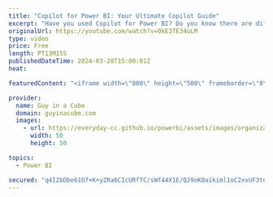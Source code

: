 ```yaml
---
title: "Copilot for Power BI: Your Ultimate Copilot Guide"
excerpt: "Have you used Copilot for Power BI? Do you know there are different copilots within Power BI? Carly joins us for the ultimate Copilot for Power BI guide!  Overview of Copilot for Power BI (preview) https://learn.microsoft.com/power-bi/create-reports/copilot-introduction  Create report pages with Copilot"
originalUrl: https://youtube.com/watch?v=0kE3TE34oLM
type: video
price: Free
length: PT13M15S
publishedDateTime: 2024-03-28T15:00:01Z
heat: 

featuredContent: "<iframe width=\"800\" height=\"500\" frameborder=\"0\" src=\"https://www.youtube.com/embed/0kE3TE34oLM\" allow=\"accelerometer; autoplay; encrypted-media; gyroscope; picture-in-picture\" allowfullscreen></iframe>"

provider:
  name: Guy in a Cube
  domain: guyinacube.com
  images:
    - url: https://everyday-cc.github.io/powerbi/assets/images/organizations/guyinacube.com-50x50.jpg
      width: 50
      height: 50

topics:
  - Power BI

secured: "q4I2bDbe61O7+K+yZRa6CIcURfTC/sWf44X1E/QJ9oK0aikiml1oC2xvUF3teaYqjFii4BchQMm8ZVjYcWwmZq+Cc8H9vPSdEFkyg9IJ1UccUspbFA6ePM3afI2K9fjXGHPPXWR4/11vhw6ZGU5Iy3SYUKZ96svBRltPt0oPZ5V9J+woSJqC7emKm6SgCqV5eyOvyVtzegGuR3KZKTzZ9E3hhC/RW4SwMYeeIlm772twJiHs9CC5PKQ9mblTiHwEz700EPkhanJZT7Pv8NFozXGQE65cy/d42gVakhhts/jDdFQnbCeygj1PRMf1NlnPVkRr74ZN0G/Rok1um2S9X6tuHVuNwoeIgtBYz7N4jvtO/iLuhRXzDY2IUcyySW+/86OCxe3mZOIrsjC74qQpAOKImjo7JKpVs57ZLOn4Upw=;c8I7F9Ur1SjMfI4AMd0a0w=="
---
```


